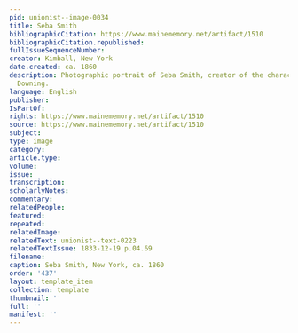 ```yaml
---
pid: unionist--image-0034
title: Seba Smith
bibliographicCitation: https://www.mainememory.net/artifact/1510
bibliographicCitation.republished: 
fullIssueSequenceNumber: 
creator: Kimball, New York
date.created: ca. 1860
description: Photographic portrait of Seba Smith, creator of the character Major Jack
  Downing.
language: English
publisher: 
IsPartOf: 
rights: https://www.mainememory.net/artifact/1510
source: https://www.mainememory.net/artifact/1510
subject: 
type: image
category: 
article.type: 
volume: 
issue: 
transcription: 
scholarlyNotes: 
commentary: 
relatedPeople: 
featured: 
repeated: 
relatedImage: 
relatedText: unionist--text-0223
relatedTextIssue: 1833-12-19 p.04.69
filename: 
caption: Seba Smith, New York, ca. 1860
order: '437'
layout: template_item
collection: template
thumbnail: ''
full: ''
manifest: ''
---
```

